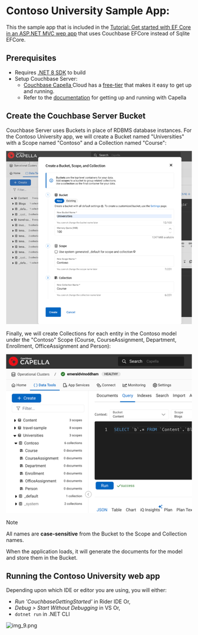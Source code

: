 # Contoso University Sample App:

This the sample app that is included in the [Tutorial: Get started with EF Core in an ASP.NET MVC wep app](https://learn.microsoft.com/en-us/aspnet/core/data/ef-mvc/intro?view=aspnetcore-8.0) that uses Couchbase EFCore instead of Sqlite EFCore. 

## Prerequisites
* Requires [.NET 8 SDK](https://dotnet.microsoft.com/en-us/download/dotnet/8.0) to build
* Setup Couchbase Server:
  * [Couchbase Capella ](https://www.couchbase.com/downloads/?family=capella) Cloud has a [free-tier](https://docs.couchbase.com/cloud/get-started/create-account.html#sign-up-free-tier) that makes it easy to get up and running. 
  * Refer to the [documentation](https://docs.couchbase.com/home/cloud.html) for getting up and running with Capella

## Create the Couchbase Server Bucket

Couchbase Server uses Buckets in place of RDBMS database instances. For the Contoso University app, we will create a Bucket named "Universities" with a Scope named "Contoso" and a Collection named "Course":

![img_14.png](img_14.png)

Finally, we will create Collections for each entity in the Contoso model under the "Contoso" Scope (Course, CourseAssignment, Department, Enrollment, OfficeAssignment and Person):

![img_15.png](img_15.png)

> [!NOTE]
> All names are **case-sensitive** from the Bucket to the Scope and Collection names.

When the application loads, it will generate the documents for the model and store them in the Bucket.

## Running the Contoso University web app
Depending upon which IDE or editor you are using, you will either:
* _Run 'CouchbaseGettingStarted'_ in Rider IDE Or,
* _Debug > Start Without Debugging_ in VS Or,
* `dotnet run` in .NET CLI

![img_9.png](img_9.png)

